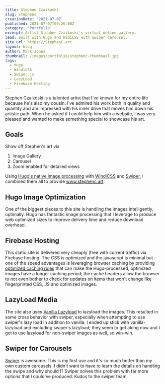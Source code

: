 ```yaml
---
title: Stephen Czaikoski
slug: stephenc
creationDate: '2021-07-07'
published: 2021-07-07T09:20:00Z
category: 'Portfolio'
excerpt: Artist Stephen Czaikoski's virtual online gallery.
lead: Built with Hugo and WidiCSS with Swiper carousel.
site_url: https://StephenC.art
layout: blog
author: Mark Jones
thumbnail: /images/portfolio/stephenc-thumbnail.jpg
tags:
  - Hugo
  - WindiCSS
  - Swiper.js
  - LazyLoad
  - Firebase hosting
---
```


Stephen Czaikoski is a talented artist that I've known for my entire life because he's also my cousin. I've admired his work both in quality and quantity and am impressed with his inner drive that moves him down his artistic path. When he asked if I could help him with a website, I was very pleased and wanted to make something special to showcase his art.

## Goals

Show off Stephen's art via

1. Image Gallery
1. Carousel
1. Zoom enabled for detailed views

Using [Hugo's native image processing](https://gohugo.io/content-management/image-processing/) with [WindiCSS](https://windicss.org/) and [Swiper](https://swiperjs.com/), I combined them all to provide www.stephenc.art.

## Hugo Image Optimization

One of the biggest pieces to this site is handling the images intelligently, optimally. Hugo has fantastic image processing that I leverage to produce web optimized sizes to improve delivery time and reduce download overhead.

## Firebase Hosting

This static site is delivered very cheaply (free with current traffic) via Firebase hosting. The CSS is optimized and the javascript is minimal but one of the speed advantages is leveraging browser caching by providing [optimized caching rules](/blog/optimize-firebase-hosting-cache-rules) that can make the Hugo-processed, optimized images have a longer caching period; the cache headers allow the browser to not even bother to check for updates on items that won't change like fingerprinted CSS, JS and optimized images.

## LazyLoad Media

The site also uses [Vanilla Lazyload](https://www.andreaverlicchi.eu/vanilla-lazyload/) to lazyload the images. This resulted in some cross behavior with swiper, especially when attempting to use swiper's lazy load in addition to vanilla. I ended up stick with vanilla-lazyload and excluding swiper's lazyload; they seem to get along now and I get to use lazyload for non-swiper images as well, so win-win.

## Swiper for Carousels

[Swiper](https://swiperjs.com/) is awesome. This is my first use and it's so much better than my own custom carousels. I didn't want to have to learn the details on handling the swipe and why should I? Swiper solves this problem with far more options that I could've produced. Kudos to the swiper team.